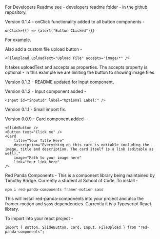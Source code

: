 For Developers Readme see - developers readme folder - in the github repository.

Version 0.1.4 - onClick functionality added to all button components -

	onClick={() => {alert("Button CLicked")}}

For example.

Also add a custom file upload button -

	<FileUpload uploadText="Upload File" accepts="image/*" />

It takes uploadText and accepts as properties. The accepts property is optional - in this example we are limiting the button to showing image files.

Version 0.1.3 - README updated for Input component.

Version 0.1.2 - Input component added -
	
	<Input id="inputId" label="Optional Label:" />

Version 0.1.1 - Small import fix.

Version 0.0.9 - Card component added -

    <SlideButton />
	<Button text="Click me" />
	<Card
		title="Your Title Here"
		description="Everything on this card is editable including the image, title and description. The card itself is a link (editable as well)."
		image="Path to your image here"
		link="Your link here"
	/>

Red Panda Components -
This is a component library being maintained by Timothy Bridge.
Currently a student at School of Code. To install - 

    npm i red-panda-components framer-motion sass

This will install red-panda-components into your project and also the framer-motion and sass dependencies. Currently it is a Typescript React library.

To import into your react project -
    
    import { Button, SlideButton, Card, Input, FileUpload } from "red-panda-components";
